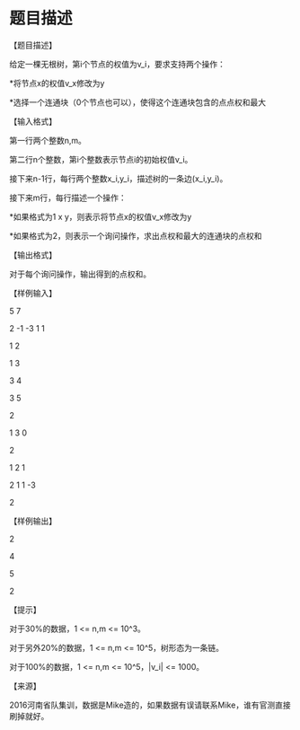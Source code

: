 # 题目描述


<p>
【题目描述】
</p>
<p>
给定一棵无根树，第i个节点的权值为v_i，要求支持两个操作：
</p>
<p>
*将节点x的权值v_x修改为y
</p>
<p>
*选择一个连通块（0个节点也可以），使得这个连通块包含的点点权和最大
</p>
<p>
【输入格式】
</p>
<p>
第一行两个整数n,m。
</p>
<p>
第二行n个整数，第i个整数表示节点i的初始权值v_i。
</p>
<p>
接下来n-1行，每行两个整数x_i,y_i，描述树的一条边(x_i,y_i)。
</p>
<p>
接下来m行，每行描述一个操作：
</p>
<p>
*如果格式为1 x y，则表示将节点x的权值v_x修改为y
</p>
<p>
*如果格式为2，则表示一个询问操作，求出点权和最大的连通块的点权和
</p>
<p>
【输出格式】
</p>
<p>
对于每个询问操作，输出得到的点权和。
</p>
<p>
【样例输入】
</p>
<p>
5 7
</p>
<p>
2 -1 -3 1 1
</p>
<p>
1 2
</p>
<p>
1 3
</p>
<p>
3 4
</p>
<p>
3 5
</p>
<p>
2
</p>
<p>
1 3 0
</p>
<p>
2
</p>
<p>
1 2 1
</p>
<p>
2 1 1 -3
</p>
<p>
2
</p>
<p>
【样例输出】
</p>
<p>
2
</p>
<p>
4
</p>
<p>
5
</p>
<p>
2
</p>
<p>
【提示】
</p>
<p>
对于30%的数据，1 &lt;= n,m &lt;= 10^3。
</p>
<p>
对于另外20%的数据，1 &lt;= n,m &lt;= 10^5，树形态为一条链。
</p>
<p>
对于100%的数据，1 &lt;= n,m &lt;= 10^5，|v_i| &lt;= 1000。
</p>
<p>
【来源】
</p>
<p>
2016河南省队集训，数据是Mike造的，如果数据有误请联系Mike，谁有官测直接刷掉就好。
</p>
